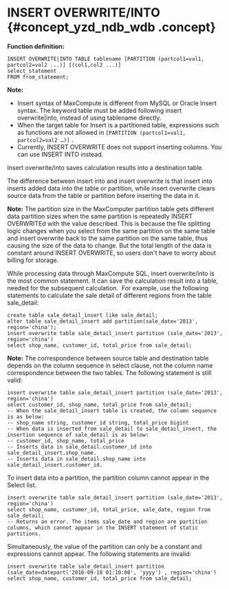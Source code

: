 # INSERT OVERWRITE/INTO {#concept_yzd_ndb_wdb .concept}

**Function definition:**

```
INSERT OVERWRITE|INTO TABLE tablename [PARTITION (partcol1=val1, partcol2=val2 ...)] [(col1,col2 ...)]
select_statement
FROM from_statement;
```

**Note:** 

-   Insert syntax of MaxCompute is different from MySQL or Oracle Insert syntax. The keyword table must be added following insert overwrite|into, instead of using tablename directly.
-   When the target table for Insert is a partitioned table, expressions such as functions are not allowed in `[PARTITION (partcol1=val1, partcol2=val2 …)]` .
-   Currently, INSERT OVERWRITE does not support inserting columns. You can use INSERT INTO instead.

Insert overwrite/into saves calculation results into a destination table.

The difference between insert into and insert overwrite is that insert into inserts added data into the table or partition, while insert overwrite clears source data from the table or partition before inserting the data in it.

**Note:** The partition size in the MaxComputer partition table gets different data partition sizes when the same partition is repeatedly INSERT OVERWRITEd with the value described. This is because the file splitting logic changes when you select from the same partition on the same table and insert overwrite back to the same partition on the same table, thus causing the size of the data to change. But the total length of the data is constant around INSERT OVERWRITE, so users don't have to worry about billing for storage.

While processing data through MaxCompute SQL, insert overwrite/into is the most common statement. It can save the calculation result into a table, needed for the subsequent calculation.  For example, use the following statements to calculate the sale detail of different regions from the table sale\_detail:

```
create table sale_detail_insert like sale_detail;
alter table sale_detail_insert add partition(sale_date='2013', region='china');
insert overwrite table sale_detail_insert partition (sale_date='2013', region='china')
select shop_name, customer_id, total_price from sale_detail;
```

**Note:** The correspondence between source table and destination table depends on the column sequence in select clause, not the column name correspondence between the two tables. The following statement is still valid:

```
insert overwrite table sale_detail_insert partition (sale_date='2013', region='china')
select customer_id, shop_name, total_price from sale_detail;
-- When the sale_detail_insert table is created, the column sequence is as below:
-- shop_name string, customer_id string, total_price bigint
-- When data is inserted from sale_detail to sale_detail_insert, the insertion sequence of sale_detail is as below:
-- customer_id, shop_name, total_price
-- Inserts data in sale_detail.customer_id into sale_detail_insert.shop_name.
-- Inserts data in sale_detail.shop_name into sale_detail_insert.customer_id.
```

To insert data into a partition, the partition column cannot appear in the Select list.

```
insert overwrite table sale_detail_insert partition (sale_date='2013', region='china')
select shop_name, customer_id, total_price, sale_date, region from sale_detail;
-- Returns an error. The items sale_date and region are partition columns, which cannot appear in the INSERT statement of static partitions.
```

Simultaneously, the value of the partition can only be a constant and expressions cannot appear. The following statements are invalid:

```
insert overwrite table sale_detail_insert partition (sale_date=datepart('2016-09-18 01:10:00', 'yyyy') , region='china')
select shop_name, customer_id, total_price from sale_detail;
```


